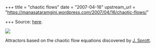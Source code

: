 +++
title = "chaotic flows"
date = "2007-04-16"
upstream_url = "https://manasataramgini.wordpress.com/2007/04/16/chaotic-flows/"

+++
Source: [here](https://manasataramgini.wordpress.com/2007/04/16/chaotic-flows/).



[![](https://i1.wp.com/bp1.blogger.com/_ZhvcTTaaD_4/RiMNZ-uJIVI/AAAAAAAAAGU/0xBU520vFE4/s320/chaotic.jpg)](http://bp1.blogger.com/_ZhvcTTaaD_4/RiMNZ-uJIVI/AAAAAAAAAGU/0xBU520vFE4/s1600-h/chaotic.jpg)

Attractors based on the chaotic flow equations discovered by [J. Sprott](http://sprott.physics.wisc.edu/pubs/paper212.htm).


